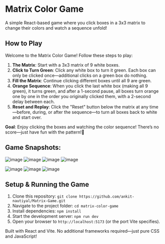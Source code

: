 # Matrix Color Game

A simple React-based game where you click boxes in a 3x3 matrix to change their colors and watch a sequence unfold!

## How to Play

Welcome to the Matrix Color Game! Follow these steps to play:

1. **The Matrix**: Start with a 3x3 matrix of 9 white boxes.
2. **Click to Turn Green**: Click any white box to turn it green. Each box can only be clicked once—additional clicks on a green box do nothing.
3. **Fill the Matrix**: Continue clicking different boxes until all 9 are green.
4. **Orange Sequence**: When you click the last white box (making all 9 green), it turns green, and after a 1-second pause, all boxes turn orange one by one in the order you originally clicked them, with a 2-second delay between each.
5. **Reset and Replay**: Click the "Reset" button below the matrix at any time—before, during, or after the sequence—to turn all boxes back to white and start over.

**Goal**: Enjoy clicking the boxes and watching the color sequence! There’s no score—just have fun with the pattern!🙂

## Game Snapshots:

![image](https://github.com/user-attachments/assets/f3579fe9-804e-42f7-a6fd-417f9aafd5ad)
![image](https://github.com/user-attachments/assets/65e18777-9638-4f6e-a730-24f7c91c2ab7)
![image](https://github.com/user-attachments/assets/d166f515-f9d2-44f6-aef1-d21027187e6b)
![image](https://github.com/user-attachments/assets/588b806f-3f09-4c93-8544-f7c3ecbf1121)


![image](https://github.com/user-attachments/assets/7ad2f003-c3aa-43a9-83e4-21dc670c922b)
![image](https://github.com/user-attachments/assets/68610984-951b-4a13-82c6-995985fe2dc5)
![image](https://github.com/user-attachments/assets/0b74a367-276a-477b-b5ae-fd90af87aa75)




## Setup & Running the Game

1. Clone this repository: `git clone https://github.com/ankit-nautiyal/Matrix-Game.git`
2. Navigate to the project folder: `cd matrix-color-game`
3. Install dependencies: `npm install`
4. Start the development server: `npm run dev`
5. Open your browser to `http://localhost:5173` (or the port Vite specifies).

Built with React and Vite. No additional frameworks required—just pure CSS and JavaScript!
